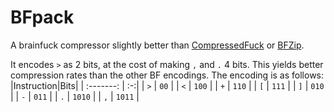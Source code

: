 # BFpack
A brainfuck compressor slightly better than [CompressedFuck](https://esolangs.org/wiki/CompressedFuck) or [BFZip](https://github.com/robbie01/BFZip/).

It encodes `>` as 2 bits, at the cost of making `,` and `.` 4 bits. This yields better compression rates than the other BF encodings. The encoding is as follows:
|Instruction|Bits|
| :-------: | :-:|
| `>`       | `00` |
| `<`       | `100` |
| `+`       | `110` |
| `[`       | `111` |
| `]`       | `010` |
| `-`       | `011` |
| `.`       | `1010` |
| `,`       | `1011` |
